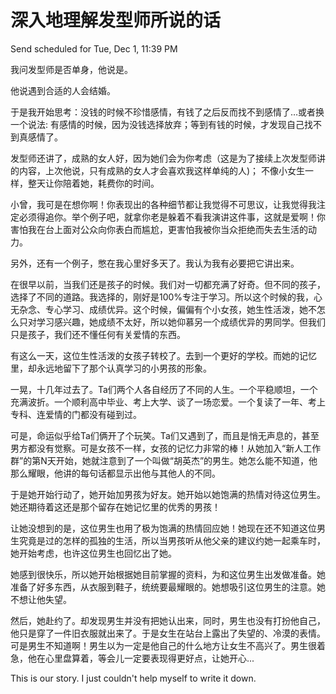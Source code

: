 # 深入地理解发型师所说的话

Send scheduled for Tue, Dec 1, 11:39 PM



我问发型师是否单身，他说是。

他说遇到合适的人会结婚。



于是我开始思考：没钱的时候不珍惜感情，有钱了之后反而找不到感情了…或者换一个说法: 有感情的时候，因为没钱选择放弃；等到有钱的时候，才发现自己找不到真感情了。



发型师还讲了，成熟的女人好，因为她们会为你考虑（这是为了接续上次发型师讲的内容，上次他说，只有成熟的女人才会喜欢我这样单纯的人\)； 不像小女生一样，整天让你陪着她，耗费你的时间。





小曾，我可是在想你啊！你表现出的各种细节都让我觉得不可思议，让我觉得我注定必须得追你。举个例子吧，就拿你老是躲着不看我演讲这件事，这就是爱啊！你害怕我在台上面对公众向你表白而尴尬，更害怕我被你当众拒绝而失去生活的动力。

另外，还有一个例子，憋在我心里好多天了。我认为我有必要把它讲出来。

在很早以前，当我们还是孩子的时候。我们对一切都充满了好奇。但不同的孩子，选择了不同的道路。我选择的，刚好是100%专注于学习。所以这个时候的我，心无杂念、专心学习、成绩优异。这个时候，偏偏有个小女孩，她生性活泼，她不怎么只对学习感兴趣，她成绩不太好，所以她仰慕另一个成绩优异的男同学。但我们只是孩子，我们还不懂任何有关爱情的东西。

有这么一天，这位生性活泼的女孩子转校了。去到一个更好的学校。而她的记忆里，却永远地留下了那个认真学习的小男孩的形象。

一晃，十几年过去了。Ta们两个人各自经历了不同的人生。一个平稳顺坦，一个充满波折。一个顺利高中毕业、考上大学、谈了一场恋爱。一个复读了一年、考上专科、连爱情的门都没有碰到过。

可是，命运似乎给Ta们俩开了个玩笑。Ta们又遇到了，而且是悄无声息的，甚至男方都没有觉察。可是女孩不一样，女孩的记忆力非常的棒！从她加入“新人工作群”的第N天开始，她就注意到了一个叫做“胡英杰”的男生。她怎么能不知道，他那么耀眼，他讲的每句话都显示出他与其他人的不同。

于是她开始行动了，她开始加男孩为好友。她开始以她饱满的热情对待这位男生。她还期待着这还是那个留存在她记忆里的优秀的男孩！

让她没想到的是，这位男生也用了极为饱满的热情回应她！她现在还不知道这位男生究竟是过的怎样的孤独的生活，所以当男孩听从他父亲的建议约她一起乘车时，她开始考虑，也许这位男生也回忆出了她。

她感到很快乐，所以她开始根据她目前掌握的资料，为和这位男生出发做准备。她准备了好多东西，从衣服到鞋子，统统要最耀眼的。她想吸引这位男生的注意。她不想让他失望。

然后，她赴约了。却发现男生并没有把她认出来，同时，男生也没有打扮他自己，他只是穿了一件旧衣服就出来了。于是女生在站台上露出了失望的、冷漠的表情。可是男生不知道啊！男生以为一定是他自己的什么地方让女生不高兴了。男生很着急，他在心里盘算着，等会儿一定要表现得更好点，让她开心...



This is our story. I just couldn't help myself to write it down.

